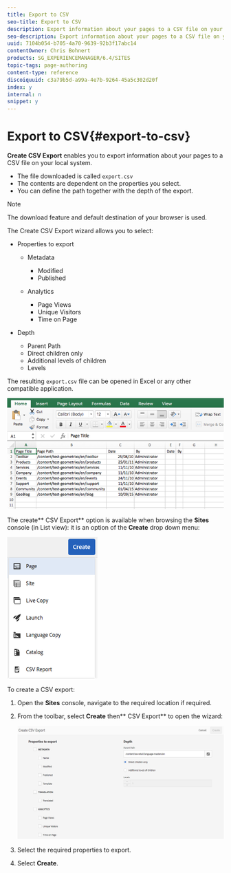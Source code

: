 ```yaml
---
title: Export to CSV
seo-title: Export to CSV
description: Export information about your pages to a CSV file on your local system
seo-description: Export information about your pages to a CSV file on your local system
uuid: 7104b054-b705-4a70-9639-92b3f17abc14
contentOwner: Chris Bohnert
products: SG_EXPERIENCEMANAGER/6.4/SITES
topic-tags: page-authoring
content-type: reference
discoiquuid: c3a79b5d-a99a-4e7b-9264-45a5c302d20f
index: y
internal: n
snippet: y
---
```


# Export to CSV{#export-to-csv}

**Create CSV Export** enables you to export information about your pages to a CSV file on your local system.

* The file downloaded is called `export.csv`
* The contents are dependent on the properties you select.
* You can define the path together with the depth of the export.

>[!NOTE]
>
>The download feature and default destination of your browser is used.

The Create CSV Export wizard allows you to select:

* Properties to export

    * Metadata

        * Modified
        * Published

    * Analytics

        * Page Views
        * Unique Visitors
        * Time on Page

* Depth

    * Parent Path
    * Direct children only
    * Additional levels of children
    * Levels

The resulting `export.csv` file can be opened in Excel or any other compatible application.

![](assets/chlimage_1-60.png)

The create** CSV Export** option is available when browsing the **Sites** console (in List view): it is an option of the **Create** drop down menu:

![](assets/screen_shot_2018-03-21at154719.png)

To create a CSV export:

1. Open the **Sites** console, navigate to the required location if required.
1. From the toolbar, select **Create** then** CSV Export** to open the wizard:

   ![](assets/screen_shot_2018-03-21at154758.png)

1. Select the required properties to export.
1. Select **Create**.

